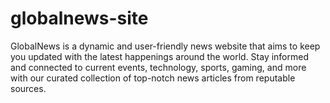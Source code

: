 # globalnews-site
GlobalNews is a dynamic and user-friendly news website that aims to keep you updated with the latest happenings around the world. Stay informed and connected to current events, technology, sports, gaming, and more with our curated collection of top-notch news articles from reputable sources.
